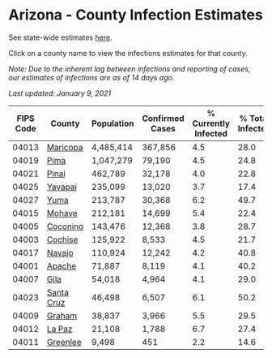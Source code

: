 # Arizona - County Infection Estimates

See state-wide estimates [here](/infections/us-az).

Click on a county name to view the infections estimates for that county.

*Note: Due to the inherent lag between infections and reporting of cases, our estimates of infections are as of 14 days ago.*

*Last updated: January 9, 2021*

|   FIPS Code |                   County |   Population |   Confirmed Cases |   % Currently Infected |   % Total Infected |
|-------------|--------------------------|--------------|-------------------|------------------------|--------------------|
|       04013 |     [Maricopa](maricopa) |    4,485,414 |           367,856 |                    4.5 |               28.0 |
|       04019 |             [Pima](pima) |    1,047,279 |            79,190 |                    4.5 |               24.8 |
|       04021 |           [Pinal](pinal) |      462,789 |            32,178 |                    4.0 |               22.8 |
|       04025 |       [Yavapai](yavapai) |      235,099 |            13,020 |                    3.7 |               17.4 |
|       04027 |             [Yuma](yuma) |      213,787 |            30,368 |                    6.2 |               49.7 |
|       04015 |         [Mohave](mohave) |      212,181 |            14,699 |                    5.4 |               22.4 |
|       04005 |     [Coconino](coconino) |      143,476 |            12,368 |                    3.8 |               28.7 |
|       04003 |       [Cochise](cochise) |      125,922 |             8,533 |                    4.5 |               21.7 |
|       04017 |         [Navajo](navajo) |      110,924 |            12,242 |                    4.2 |               40.8 |
|       04001 |         [Apache](apache) |       71,887 |             8,119 |                    4.1 |               40.2 |
|       04007 |             [Gila](gila) |       54,018 |             4,964 |                    4.1 |               29.0 |
|       04023 | [Santa Cruz](santa-cruz) |       46,498 |             6,507 |                    6.1 |               50.2 |
|       04009 |         [Graham](graham) |       38,837 |             3,966 |                    5.5 |               29.5 |
|       04012 |         [La Paz](la-paz) |       21,108 |             1,788 |                    6.7 |               27.4 |
|       04011 |     [Greenlee](greenlee) |        9,498 |               451 |                    2.2 |               14.6 |